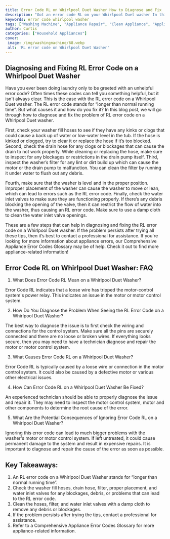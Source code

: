 ```yaml
---
title: Error Code RL on Whirlpool Duet Washer How to Diagnose and Fix
description: "Got an error code RL on your Whirlpool Duet washer In this blog post well share how to diagnose and fix this problem step-by-step so you can get your washer back up and running in no time"
keywords: error code whirlpool washer
tags: ["Washing Machine", "Appliance Repair", "Clean Appliance", "Appliance Brand"]
author: Curtis
categories: ["Household Appliances"]
cover: 
 image: /img/washingmachine/68.webp
 alt: 'RL error code on Whirlpool Duet Washer'
---
```

## Diagnosing and Fixing RL Error Code on a Whirlpool Duet Washer

Have you ever been doing laundry only to be greeted with an unhelpful error code? Often times these codes can tell you something helpful, but it isn't always clear. This is the case with the RL error code on a Whirlpool Duet washer. The RL error code stands for “longer than normal running time”. But what causes it and how do you fix it? In this blog post, we will go through how to diagnose and fix the problem of RL error code on a Whirlpool Duet washer. 

First, check your washer fill hoses to see if they have any kinks or clogs that could cause a back up of water or low-water level in the tub. If the hose is kinked or clogged, try to clear it or replace the hose if it’s too blocked. Second, check the drain hose for any clogs or blockages that can cause the drain to not work properly. While cleaning or replacing the hose, make sure to inspect for any blockages or restrictions in the drain pump itself. Third, inspect the washer’s filter for any lint or dirt build up which can cause the motor or the drain pump to malfunction. You can clean the filter by running it under water to flush out any debris. 

Fourth, make sure that the washer is level and in the proper position. Improper placement of the washer can cause the washer to move or lean, which can lead to errors such as the RL error code. Finally, check the water inlet valves to make sure they are functioning properly. If there’s any debris blocking the opening of the valve, then it can restrict the flow of water into the washer, thus causing an RL error code. Make sure to use a damp cloth to clean the water inlet valve openings. 

These are a few steps that can help in diagnosing and fixing the RL error code on a Whirlpool Duet washer. If the problem persists after trying all these tips, then it’s best to contact a professional for assistance. If you're looking for more information about appliance errors, our Comprehensive Appliance Error Codes Glossary may be of help. Check it out to find more appliance-related information!

## Error Code RL on Whirlpool Duet Washer: FAQ 

1. What Does Error Code RL Mean on a Whirlpool Duet Washer?
 
 Error Code RL indicates that a loose wire has tripped the motor-control system's power relay. This indicates an issue in the motor or motor control system.

2. How Do You Diagnose the Problem When Seeing the RL Error Code on a Whirlpool Duet Washer?

 The best way to diagnose the issue is to first check the wiring and connections for the control system. Make sure all the pins are securely connected and there are no loose or broken wires. If everything looks secure, then you may need to have a technician diagnose and repair the motor or motor control system.

3. What Causes Error Code RL on a Whirlpool Duet Washer?

 Error Code RL is typically caused by a loose wire or connection in the motor control system. It could also be caused by a defective motor or various other electrical issues.

4. How Can Error Code RL on a Whirlpool Duet Washer Be Fixed?

 An experienced technician should be able to properly diagnose the issue and repair it. They may need to inspect the motor control system, motor and other components to determine the root cause of the error.

5. What Are the Potential Consequences of Ignoring Error Code RL on a Whirlpool Duet Washer?

 Ignoring this error code can lead to much bigger problems with the washer's motor or motor control system. If left untreated, it could cause permanent damage to the system and result in expensive repairs. It is important to diagnose and repair the cause of the error as soon as possible.

## Key Takeaways: 
1. An RL error code on a Whirlpool Duet Washer stands for “longer than normal running time”.
2. Check the washer fill hoses, drain hose, filter, proper placement, and water inlet valves for any blockages, debris, or problems that can lead to the RL error code. 
3. Clean the hoses, filter, and water inlet valves with a damp cloth to remove any debris or blockages.
4. If the problem persists after trying the tips, contact a professional for assistance.
5. Refer to a Comprehensive Appliance Error Codes Glossary for more appliance-related information.
